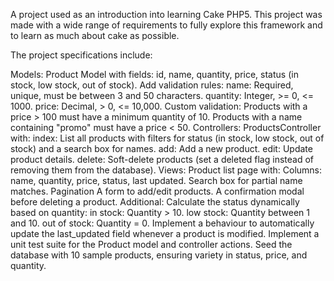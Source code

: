 A project used as an introduction into learning Cake PHP5.
This project was made with a wide range of requirements to fully explore this framework and to learn as much about cake as possible.

The project specifications include:

Models:
    Product Model with fields:
        id, name, quantity, price, status (in stock, low stock, out of stock).
        Add validation rules:
            name: Required, unique, must be between 3 and 50 characters.
            quantity: Integer, >= 0, <= 1000.
            price: Decimal, > 0, <= 10,000.
        Custom validation:
            Products with a price > 100 must have a minimum quantity of 10.
            Products with a name containing "promo" must have a price < 50.
Controllers:
    ProductsController with:
        index: List all products with filters for status (in stock, low stock, out of stock) and a search box for names.
        add: Add a new product.
        edit: Update product details.
        delete: Soft-delete products (set a deleted flag instead of removing them from the database).
Views:
    Product list page with:
        Columns: name, quantity, price, status, last updated.
    Search box for partial name matches.
    Pagination
    A form to add/edit products.
    A confirmation modal before deleting a product. 
Additional:
    Calculate the status dynamically based on quantity:
        in stock: Quantity > 10.
        low stock: Quantity between 1 and 10.
        out of stock: Quantity = 0.
    Implement a behaviour to automatically update the last_updated field whenever a product is modified. 
    Implement a unit test suite for the Product model and controller actions.
    Seed the database with 10 sample products, ensuring variety in status, price, and quantity.
